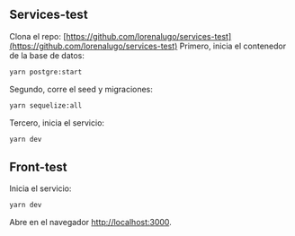 ## Services-test
Clona el repo: [https://github.com/lorenalugo/services-test](https://github.com/lorenalugo/services-test)
Primero, inicia el contenedor de la base de datos:

```bash
yarn postgre:start
```

Segundo, corre el seed y migraciones:

```bash
yarn sequelize:all
```

Tercero, inicia el servicio:

```bash
yarn dev
```


## Front-test

Inicia el servicio:

```bash
yarn dev
```

Abre en el navegador [http://localhost:3000](http://localhost:3000).

